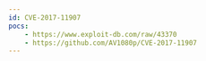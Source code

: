 ```yaml
---
id: CVE-2017-11907
pocs: 
    - https://www.exploit-db.com/raw/43370
    - https://github.com/AV1080p/CVE-2017-11907
---
```

